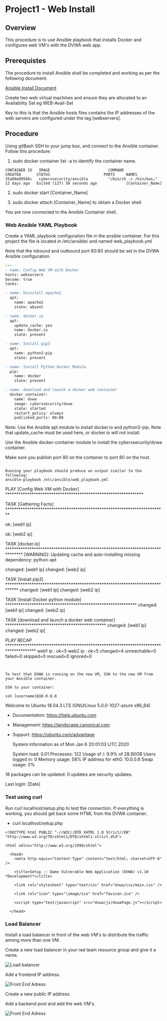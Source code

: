 # Project1 - Web Install

## Overview

This procedure is to use Ansible playbook that installs Docker and configures web VM's with the DVWA web app.

## Prerequistes

The procedure to install Ansible shall be completed and working as per the following document: 

[Ansible Install Document](../Ansible/Ansible_Install.md)

Create two web virtual machines and ensure they are allocated to an Availability Set eg WEB-Avail-Set

Key to this is that the Ansible hosts files contains the IP addresses of the web servers are configured under the tag [webservers].

## Procedure

Using gitBash SSH to your jump box, and connect to the Ansible container.  Follow this procedure:

1. sudo docker container list -a to identify the container name.

```
CONTAINER ID   IMAGE                          COMMAND                  CREATED       STATUS                        PORTS     NAMES
35a08e09566c   cyberxsecurity/ansible         "/bin/sh -c /bin/bas…"   12 days ago   Exited (127) 50 seconds ago             [Container_Name]
```
2. sudo docker start [Container_Name]

3. sudo docker attach [Container_Name] to obtain a Docker shell.

You are now connected to the Ansible Container shell.

### Web Ansible YAML Playbook 
Create a YAML playbook configuration file in the ansible container. For this project the file is located in /etc/ansible/ and named web_playbook.yml

Note that the inbound and outbound port 80:80 should be set in the DVWA Ansible configuration.
  
  ```diff
---
- name: Config Web VM with Docker
  hosts: webservers
  become: true
  tasks:

  - name: Uninstall apache2
    apt:
      name: apache2
      state: absent

  - name: docker.io
    apt:
      update_cache: yes
      name: docker.io
      state: present

  - name: Install pip3
    apt:
      name: python3-pip
      state: present

  - name: Install Python Docker Module
    pip:
      name: docker
      state: present

  - name: download and launch a docker web container
    docker_container:
      name: dvwa
      image: cyberxsecurity/dvwa
      state: started
      restart_policy: always
      published_ports: 80:80

```
Note: Use the Ansible apt module to install docker.io and python3-pip.  Note that update_cache must be used here, or docker.io will not install. 

Use the Ansible docker-container module to install the cyberxsecurity/dvwa container.

Make sure you publish port 80 on the container to port 80 on the host.
```

Running your playbook should produce an output similar to the following:
ansible-playbook /etc/ansible/web_playbook.yml

```
PLAY [Config Web VM with Docker] ***************************************************************

TASK [Gathering Facts] *************************************************************************

ok: [web1 ip]

ok: [web2 ip]

TASK [docker.io] *******************************************************************************
[WARNING]: Updating cache and auto-installing missing dependency: python-apt

changed: [web1 ip]
changed: [web2 ip]

TASK [Install pip3] *****************************************************************************
changed: [web1 ip]
changed: [web2 ip]

TASK [Install Docker python module] ************************************************************
changed: [web1 ip]
changed: [web2 ip]

TASK [download and launch a docker web container] **********************************************
changed: [web1 ip]
changed: [web2 ip]

PLAY RECAP *************************************************************************************
web1 ip                   : ok=5 
web2 ip                   : ok=5
  changed=4    unreachable=0    failed=0    skipped=0    rescued=0    ignored=0   

```


To test that DVWA is running on the new VM, SSH to the new VM from your Ansible container.

SSH to your container:

ssh [username]@10.0.0.8
```
Welcome to Ubuntu 18.04.3 LTS (GNU/Linux 5.0.0-1027-azure x86_64)

* Documentation:  https://help.ubuntu.com
* Management:     https://landscape.canonical.com
* Support:        https://ubuntu.com/advantage

  System information as of Mon Jan  6 20:01:03 UTC 2020

  System load:  0.01              Processes:              122
  Usage of /:   9.9% of 28.90GB   Users logged in:        0
  Memory usage: 58%               IP address for eth0:    10.0.0.8
  Swap usage:   0%                


18 packages can be updated.
0 updates are security updates.


Last login: [Date]


### Test using curl

Run curl localhost/setup.php to test the connection. If everything is working, you should get back some HTML from the DVWA container.

- curl localhost/setup.php
```
<!DOCTYPE html PUBLIC "-//W3C//DTD XHTML 1.0 Strict//EN" "http://www.w3.org/TR/xhtml1/DTD/xhtml1-strict.dtd">

<html xmlns="http://www.w3.org/1999/xhtml">

  <head>
    <meta http-equiv="Content-Type" content="text/html; charset=UTF-8" />

    <title>Setup :: Damn Vulnerable Web Application (DVWA) v1.10 *Development*</title>

    <link rel="stylesheet" type="text/css" href="dvwa/css/main.css" />

    <link rel="icon" type="\image/ico" href="favicon.ico" />

    <script type="text/javascript" src="dvwa/js/dvwaPage.js"></script>

  </head>
```

### Load Balancer

Install a load balancer in front of the web VM's to distribute the traffic among more than one VM.

Create a new load balancer in your red team resource group and give it a name.

![Load balancer](../Diagrams/Loadbalancer.png)


Add a frontend IP address.

![Front End Adress](../Diagrams/LB_FE_Address.png)

Create a new public IP address.

Add a backend pool and add the web VM's.

![Front End Adress](../Diagrams/LB_BE_Pool.png)

